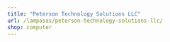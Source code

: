```yaml
---
title: "Peterson Technology Solutions LLC"
url: /lampasas/peterson-technology-solutions-llc/
shop: computer
---
```

